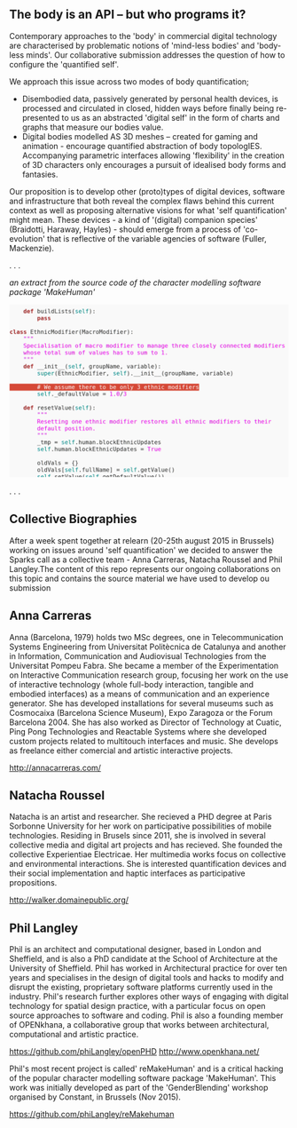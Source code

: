 The body is an API – but who programs it?
-------------

Contemporary approaches to the 'body' in commercial digital technology are characterised by problematic notions of 'mind-less bodies' and 'body-less minds'. Our collaborative submission addresses the question of how to configure the 'quantified self'.

We approach this issue across two modes of body quantification;

- Disembodied data, passively generated by personal health devices, is processed and circulated in closed, hidden ways before finally being re-presented to us as an abstracted 'digital self' in the form of charts and graphs that measure our bodies value.
- Digital bodies modelled AS 3D meshes – created for gaming and animation - encourage quantified abstraction of body topologIES.  Accompanying parametric interfaces allowing 'flexibility' in the creation of 3D characters only encourages a pursuit of idealised body forms and fantasies.

Our proposition is to develop other (proto)types of digital devices, software and infrastructure that both reveal the complex flaws behind this current context as well as proposing alternative visions for what 'self quantification' might mean. These devices - a kind of '(digital) companion species' (Braidotti, Haraway, Hayles) - should emerge from a process of 'co-evolution' that is reflective of the variable agencies of software (Fuller, Mackenzie).

. . . 

*an extract from the source code of the character modelling software package 'MakeHuman'*

![reMakeHuman](quantfiedEthnicity.png)

. . . 

Collective Biographies
-------------
After a week spent together at relearn (20-25th august 2015 in Brussels) working on issues around 'self quantification' we decided to answer the Sparks call as a collective team - Anna Carreras, Natacha Roussel and Phil Langley.The content of this repo represents our ongoing collaborations on this topic and contains the source material we have used to develop ou submission 

Anna Carreras
-------------
Anna (Barcelona, 1979) holds two MSc degrees, one in Telecommunication Systems Engineering from Universitat Politècnica de Catalunya and another in Information, Communication and Audiovisual Technologies from the Universitat Pompeu Fabra. She became a member of the Experimentation on Interactive Communication research group, focusing her work on the use of interactive technology (whole full-body interaction, tangible and embodied interfaces) as a means of communication and an experience generator. She has developed installations for several museums such as Cosmocaixa (Barcelona Science Museum), Expo Zaragoza or the Forum Barcelona 2004. She has also worked as Director of Technology at Cuatic, Ping Pong Technologies and Reactable Systems where she developed custom projects related to multitouch interfaces and music. She develops as freelance either comercial and artistic interactive projects.

http://annacarreras.com/

Natacha Roussel
-------------
Natacha is an artist and researcher.  She recieved a PHD degree at Paris Sorbonne University for her work on participative possibilities of mobile technologies. Residing in Brusels since 2011, she is involved in several collective media and digital art projects and has recieved. She founded the collective Experientiae Electricae. Her multimedia works focus on collective and environmental interactions. She is interested quantification devices and their social implementation and haptic interfaces as participative propositions.

http://walker.domainepublic.org/

Phil Langley
-------------
Phil is an architect and computational designer, based in London and Sheffield, and is also a PhD candidate at the School of Architecture at the University of Sheffield. Phil has worked in Architectural practice for over ten years and specialises in the design of digital tools and hacks to modify and disrupt the existing, proprietary software platforms currently used in the industry. Phil's research further explores other ways of engaging with digital technology for spatial design practice, with a particular focus on open source approaches to software and coding. Phil is also a founding member of OPENkhana, a collaborative group that works between architectural, computational and artistic practice. 

https://github.com/phiLangley/openPHD
http://www.openkhana.net/

Phil's most recent project is called' reMakeHuman' and is a critical hacking of the popular character modelling software package 'MakeHuman'. This work was initially developed as part of the 'GenderBlending' workshop organised by Constant, in Brussels (Nov 2015).

https://github.com/phiLangley/reMakehuman

